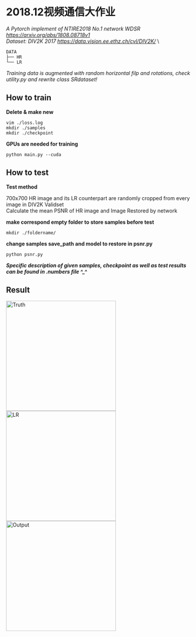 # 2018.12视频通信大作业

*A Pytorch implement of NTIRE2018 No.1 network WDSR https://arxiv.org/abs/1808.08718v1* \
*Dataset: DIV2K 2017 https://data.vision.ee.ethz.ch/cvl/DIV2K/* \
```
DATA 
├── HR  
└── LR
```
*Training data is augmented with random horizontal filp and rotations, check utility.py and rewrite class SRdataset!*


## How to train
**Delete & make new**
```
vim ./loss.log
mkdir ./samples
mkdir ./checkpoint
```

**GPUs are needed for training**
```
python main.py --cuda
```

## How to test
**Test method**

700x700 HR image and its LR counterpart are randomly cropped from every image in DIV2K Validset  \
Calculate the mean PSNR of HR image and Image Restored by network

**make correspond empty folder to store samples before test**
```
mkdir ./foldername/
```

**change samples save_path and model to restore in psnr.py**
```
python psnr.py
```

***Specific description of given samples, checkpoint as well as test results can be found in .numbers file ^_^***

## Result
<img src="https://raw.githubusercontent.com/SJHNJU/WDSR/master/samples/1.png" width=300 alt='Truth'>

<img src="https://raw.githubusercontent.com/SJHNJU/WDSR/master/samples/2.png" width=300 alt='LR'>

<img src="https://raw.githubusercontent.com/SJHNJU/WDSR/master/samples/3.png" width=300 alt='Output'>
